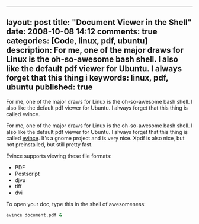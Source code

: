 
---
layout: post
title: "Document Viewer in the Shell"
date: 2008-10-08 14:12
comments: true
categories: [Code, linux, pdf, ubuntu]
description: For me, one of the major draws for Linux is the oh-so-awesome bash shell.  I also like the default pdf viewer for Ubuntu.  I always forget that this thing i
keywords: linux, pdf, ubuntu
published: true
---

For me, one of the major draws for Linux is the oh-so-awesome bash shell.  I also like the default pdf viewer for Ubuntu.  I always forget that this thing is called evince.  
<!--more-->

For me, one of the major draws for Linux is the oh-so-awesome bash shell.  I also like the default pdf viewer for Ubuntu.  I always forget that this thing is called <a href="http://www.gnome.org/projects/evince/">evince</a>.  It's a gnome project and is very nice.  Xpdf is also nice, but not preinstalled, but still pretty fast.  

Evince supports viewing these file formats:
- PDF
- Postscript
- djvu
- tiff
- dvi

To open your doc, type this in the shell of awesomeness:
```bash
evince document.pdf &
```


  
